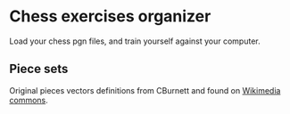 # Chess exercises organizer

Load your chess pgn files, and train yourself against your computer.

Piece sets
----------

Original pieces vectors definitions from CBurnett and found on [Wikimedia commons](https://commons.wikimedia.org/wiki/Category:SVG_chess_pieces).

